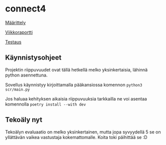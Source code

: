 # connect4

[Määrittely](https://github.com/kaarleol/connect4/blob/main/dokumentaatio/maarittely.md)

[Viikkoraportti](https://github.com/kaarleol/connect4/blob/main/dokumentaatio/viikkoraportti5.md)

[Testaus](https://github.com/kaarleol/connect4/blob/main/dokumentaatio/testaus.md)

## Käynnistysohjeet

Projektin riippuvuudet ovat tällä hetkellä melko yksinkertaisia, lähinnä python asennettuna.

Sovellus käynnistyy kirjoittamalla pääkansiossa komennon ```python3 scr/main.py ```

Jos haluaa kehityksen aikaisia riippuvuuksia tarkkailla ne voi asentaa komennolla ```poetry install --with dev```

## Tekoäly nyt

Tekoälyn evaluaatio on melko yksinkertainen, mutta jopa syvyydellä 5 se on yllättävän vaikea vastustaja kokemattomalle. Koita toki päihittää se :D
